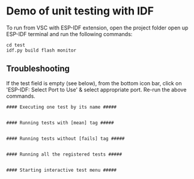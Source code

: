 # Demo of unit testing with IDF

To run from VSC with ESP-IDF extension, open the project folder open up ESP-IDF terminal and run the following commands:

```
cd test
idf.py build flash monitor
```

## Troubleshooting
If the test field is empty (see below), from the bottom icon bar, click on 'ESP-IDF: Select Port to Use' & select appropriate port. Re-run the above commands.

```
#### Executing one test by its name #####


#### Running tests with [mean] tag #####


#### Running tests without [fails] tag #####


#### Running all the registered tests #####


#### Starting interactive test menu #####
```
